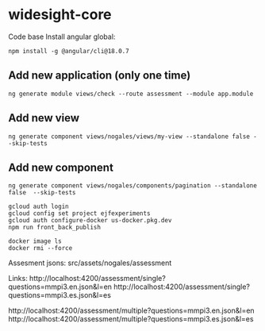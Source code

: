 # widesight-core

Code base
Install angular global:

```
npm install -g @angular/cli@18.0.7
```

## Add new application (only one time)

```
ng generate module views/check --route assessment --module app.module
```

## Add new view

```
ng generate component views/nogales/views/my-view --standalone false --skip-tests
```

## Add new component

```
ng generate component views/nogales/components/pagination --standalone false  --skip-tests
```

```
gcloud auth login
gcloud config set project ejfexperiments
gcloud auth configure-docker us-docker.pkg.dev
npm run front_back_publish

docker image ls
docker rmi --force 
```

Assesment jsons:
src/assets/nogales/assessment

Links:
http://localhost:4200/assessment/single?questions=mmpi3.en.json&l=en
http://localhost:4200/assessment/single?questions=mmpi3.es.json&l=es

http://localhost:4200/assessment/multiple?questions=mmpi3.en.json&l=en
http://localhost:4200/assessment/multiple?questions=mmpi3.es.json&l=es

